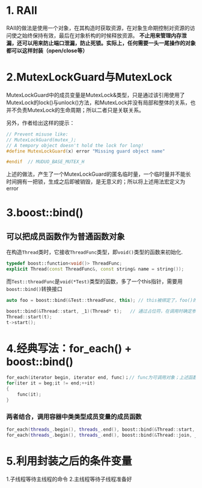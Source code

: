 # 1. RAII
RAII的做法是使用一个对象，在其构造时获取资源，在对象生命期控制对资源的访问使之始终保持有效，最后在对象析构的时候释放资源。
**不止用来管理内存泄漏，还可以用来防止端口泄漏，防止死锁。实际上，任何需要一头一尾操作的对象都可以这样封装（open/close等）**

# 2.MutexLockGuard与MutexLock
MutexLockGuard中的成员变量是MutexLock&类型，只是通过该引用使用了MutexLock的lock()与unlock()方法，和MutexLock并没有局部和整体的关系，也并不负责MutexLock的生命周期；所以二者只是关联关系。

另外，作者给出这样的提示：
```cpp
// Prevent misuse like:
// MutexLockGuard(mutex_);
// A tempory object doesn't hold the lock for long!
#define MutexLockGuard(x) error "Missing guard object name"

#endif  // MUDUO_BASE_MUTEX_H
```
上述的做法，产生了一个MutexLockGuard的匿名临时量，一个临时量并不能长时间拥有一把锁，生成之后即被销毁，是无意义的；所以将上述用法宏定义为error

# 3.boost::bind()
## 可以把成员函数作为普通函数对象
在构造```Thread```类时，它接收```ThreadFunc```类型，即```void()```类型的函数来初始化.
```cpp
typedef boost::function<void()> ThreadFunc; 
explicit Thread(const ThreadFunc&, const string& name = string());
```
而```Test::threadFunc```是```void(*Test)```类型的函数，多了一个this指针，需要用```boost::bind()```转换接口
```cpp
auto foo = boost::bind(&Test::threadFunc, this); // this被绑定了，foo()的函数类型就是void()了

boost::bind(&Thread::start, _1)(Thread* t);   // 通过占位符，在调用时确定参数的值和位置；下面三者等价
Thread::start(t); 
t->start();
```

# 4.经典写法：for_each() + boost::bind()
```cpp
for_each(iterator begin, iterator end, func)；// func为可调用对象；上述函数等价于：
for(iter it = beg;it != end;++it)
{
    func(it);
}
```
### 两者结合，调用容器中类类型成员变量的成员函数
```cpp
for_each(threads_.begin(), threads_.end(), boost::bind(&Thread::start, _1));   // _1代表传入的指针的位置
for_each(threads_.begin(), threads_.end(), boost::bind(&Thread::join, _1));
```

# 5.利用封装之后的条件变量
1.子线程等待主线程的命令
2.主线程等待子线程准备好